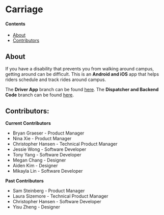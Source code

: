# Carriage
 
#### Contents
  - [About](#about)
  - [Contributors](#contributors)
 
## About
If you have a disability that prevents you from walking around campus, getting around can be difficult. This is an **Android and iOS** app that helps riders schedule and track rides around campus. 
 
The **Driver App** branch can be found [here](https://github.com/cornell-dti/carriage-driver). The **Dispatcher and Backend Code** branch can be found [here](https://github.com/cornell-dti/carriage-web). 
 
## Contributors: 
**Current Contributors**
* Bryan Graeser - Product Manager
* Nina Xie - Product Manager
* Christopher Hansen - Technical Product Manager
* Jessie Wong - Software Developer
* Tony Yang - Software Developer
* Megan Chang - Designer
* Aiden Kim - Designer
* Mikayla Lin - Software Developer

**Past Contributors**
* Sam Steinberg - Product Manager
* Laura Sizemore - Technical Product Manager
* Christopher Hansen - Software Developer
* Yisu Zheng - Designer
